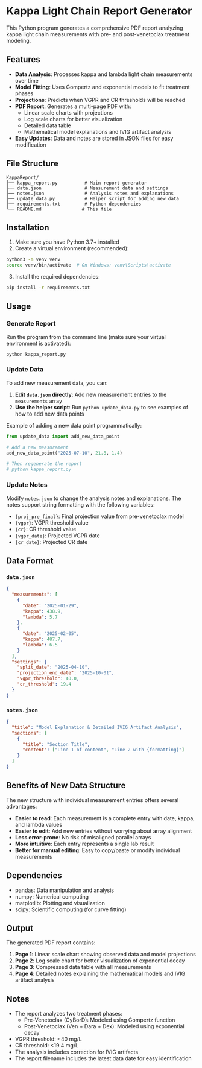 # Kappa Light Chain Report Generator

This Python program generates a comprehensive PDF report analyzing kappa light chain measurements with pre- and post-venetoclax treatment modeling.

## Features

- **Data Analysis**: Processes kappa and lambda light chain measurements over time
- **Model Fitting**: Uses Gompertz and exponential models to fit treatment phases
- **Projections**: Predicts when VGPR and CR thresholds will be reached
- **PDF Report**: Generates a multi-page PDF with:
  - Linear scale charts with projections
  - Log scale charts for better visualization
  - Detailed data table
  - Mathematical model explanations and IVIG artifact analysis
- **Easy Updates**: Data and notes are stored in JSON files for easy modification

## File Structure

```
KappaReport/
├── kappa_report.py          # Main report generator
├── data.json                # Measurement data and settings
├── notes.json               # Analysis notes and explanations
├── update_data.py           # Helper script for adding new data
├── requirements.txt         # Python dependencies
└── README.md               # This file
```

## Installation

1. Make sure you have Python 3.7+ installed
2. Create a virtual environment (recommended):

```bash
python3 -m venv venv
source venv/bin/activate  # On Windows: venv\Scripts\activate
```

3. Install the required dependencies:

```bash
pip install -r requirements.txt
```

## Usage

### Generate Report

Run the program from the command line (make sure your virtual environment is activated):

```bash
python kappa_report.py
```

### Update Data

To add new measurement data, you can:

1. **Edit `data.json` directly**: Add new measurement entries to the `measurements` array
2. **Use the helper script**: Run `python update_data.py` to see examples of how to add new data points

Example of adding a new data point programmatically:

```python
from update_data import add_new_data_point

# Add a new measurement
add_new_data_point("2025-07-10", 21.8, 1.4)

# Then regenerate the report
# python kappa_report.py
```

### Update Notes

Modify `notes.json` to change the analysis notes and explanations. The notes support string formatting with the following variables:

- `{proj_pre_final}`: Final projection value from pre-venetoclax model
- `{vgpr}`: VGPR threshold value
- `{cr}`: CR threshold value
- `{vgpr_date}`: Projected VGPR date
- `{cr_date}`: Projected CR date

## Data Format

### `data.json`

```json
{
  "measurements": [
    {
      "date": "2025-01-29",
      "kappa": 438.9,
      "lambda": 5.7
    },
    {
      "date": "2025-02-05",
      "kappa": 487.7,
      "lambda": 6.5
    }
  ],
  "settings": {
    "split_date": "2025-04-10",
    "projection_end_date": "2025-10-01",
    "vgpr_threshold": 40.0,
    "cr_threshold": 19.4
  }
}
```

### `notes.json`

```json
{
  "title": "Model Explanation & Detailed IVIG Artifact Analysis",
  "sections": [
    {
      "title": "Section Title",
      "content": ["Line 1 of content", "Line 2 with {formatting}"]
    }
  ]
}
```

## Benefits of New Data Structure

The new structure with individual measurement entries offers several advantages:

- **Easier to read**: Each measurement is a complete entry with date, kappa, and lambda values
- **Easier to edit**: Add new entries without worrying about array alignment
- **Less error-prone**: No risk of misaligned parallel arrays
- **More intuitive**: Each entry represents a single lab result
- **Better for manual editing**: Easy to copy/paste or modify individual measurements

## Dependencies

- pandas: Data manipulation and analysis
- numpy: Numerical computing
- matplotlib: Plotting and visualization
- scipy: Scientific computing (for curve fitting)

## Output

The generated PDF report contains:

1. **Page 1**: Linear scale chart showing observed data and model projections
2. **Page 2**: Log scale chart for better visualization of exponential decay
3. **Page 3**: Compressed data table with all measurements
4. **Page 4**: Detailed notes explaining the mathematical models and IVIG artifact analysis

## Notes

- The report analyzes two treatment phases:
  - Pre-Venetoclax (CyBorD): Modeled using Gompertz function
  - Post-Venetoclax (Ven + Dara + Dex): Modeled using exponential decay
- VGPR threshold: <40 mg/L
- CR threshold: <19.4 mg/L
- The analysis includes correction for IVIG artifacts
- The report filename includes the latest data date for easy identification
